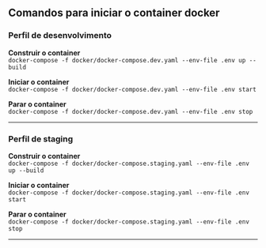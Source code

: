 ## Comandos para iniciar o container docker

### Perfil de desenvolvimento
**Construir o container**  
`docker-compose -f docker/docker-compose.dev.yaml --env-file .env up --build`

**Iniciar o container**  
`docker-compose -f docker/docker-compose.dev.yaml --env-file .env start`

**Parar o container**  
`docker-compose -f docker/docker-compose.dev.yaml --env-file .env stop`

---

### Perfil de staging
**Construir o container**  
`docker-compose -f docker/docker-compose.staging.yaml --env-file .env up --build`

**Iniciar o container**  
`docker-compose -f docker/docker-compose.staging.yaml --env-file .env start`

**Parar o container**  
`docker-compose -f docker/docker-compose.staging.yaml --env-file .env stop`

---
